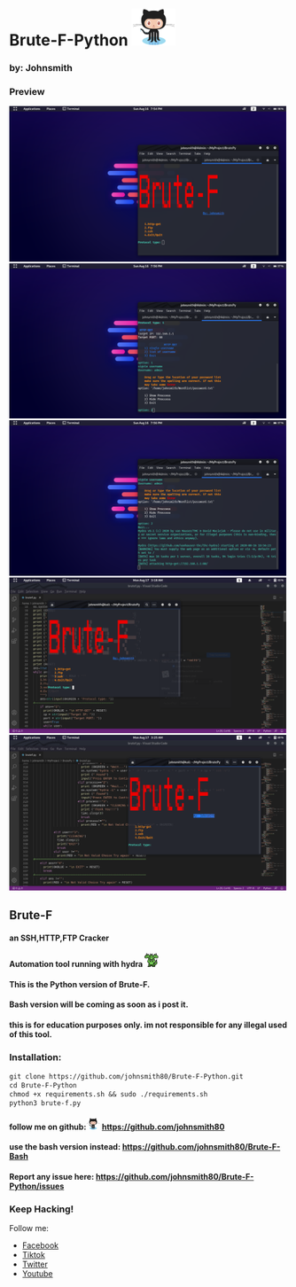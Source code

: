 # Brute-F-Python <img src="img/Octocat.png" width="80" >
### by: Johnsmith

### Preview

<img src="img/1.png" width="500" >

<img src="img/2.png" width="500" >

<img src="img/3.png" width="500" >

<img src="img/4.png" width="500" >

<img src="img/5.png" width="500" >

## Brute-F
#### an SSH,HTTP,FTP Cracker
#### Automation tool running with hydra <img src="0.svg" width="25" >
#### This is the Python version of Brute-F.
#### Bash version will be coming as soon as i post it.
#### this is for education purposes only. im not responsible for any illegal used of this tool. 
### Installation:

    git clone https://github.com/johnsmith80/Brute-F-Python.git
    cd Brute-F-Python
    chmod +x requirements.sh && sudo ./requirements.sh
    python3 brute-f.py

#### follow me on github:<img src="img/Octocat.png" width="25" > https://github.com/johnsmith80
#### use the bash version instead: https://github.com/johnsmith80/Brute-F-Bash
#### Report any issue here: https://github.com/johnsmith80/Brute-F-Python/issues
### Keep Hacking!


Follow me:
+ [Facebook](https://web.facebook.com/h4ckitnow)
+ [Tiktok](https://www.tiktok.com/@johnsmith0911)
+ [Twitter](https://twitter.com/John44233759)
+ [Youtube](https://www.youtube.com/channel/UCV5gF3dWxUOFoGA7P9NGviQ)
